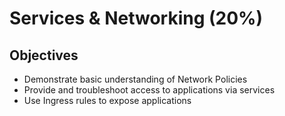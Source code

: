 # Services & Networking (20%)

## Objectives

* Demonstrate basic understanding of Network Policies
* Provide and troubleshoot access to applications via services
* Use Ingress rules to expose applications


